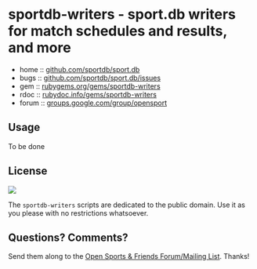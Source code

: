 # sportdb-writers -  sport.db writers for match schedules and results, and more

* home  :: [github.com/sportdb/sport.db](https://github.com/sportdb/sport.db)
* bugs  :: [github.com/sportdb/sport.db/issues](https://github.com/sportdb/sport.db/issues)
* gem   :: [rubygems.org/gems/sportdb-writers](https://rubygems.org/gems/sportdb-writers)
* rdoc  :: [rubydoc.info/gems/sportdb-writers](http://rubydoc.info/gems/sportdb-writers)
* forum :: [groups.google.com/group/opensport](https://groups.google.com/group/opensport)



## Usage

To be done


## License

![](https://publicdomainworks.github.io/buttons/zero88x31.png)

The `sportdb-writers` scripts are dedicated to the public domain.
Use it as you please with no restrictions whatsoever.


## Questions? Comments?

Send them along to the
[Open Sports & Friends Forum/Mailing List](http://groups.google.com/group/opensport).
Thanks!
